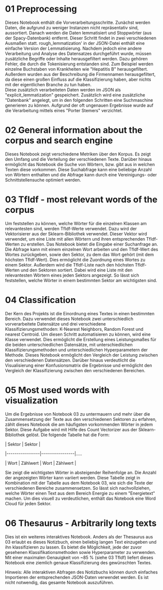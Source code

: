 # 01 Preprocessing

Dieses Notebook enthält die Vorverarbeitungsschritte. Zunächst werden Daten, die aufgrund zu weniger Instanzen nicht repräsentativ sind, aussortiert. 
Danach werden die Daten lemmatisiert und Stoppwörter (aus der Spacy-Datenbank) entfernt. Dieser Schritt findet in zwei verschiedenen Ausmaßen statt.
rough_lemmatization' in der JSON-Datei enthält eine einfache Version der Lemmatisierung. Nachdem jedoch eine andere Verarbeitung und Analyse des Datensatzes durchgeführt wurde, müssen zusätzliche Begriffe oder Inhalte herausgefiltert werden. Dazu gehören Fehler, die durch die Tokenisierung entstanden sind. Zum Beispiel werden einzelne Buchstaben von Krankheiten wie "Hepatitis B" herausgefiltert. Außerdem wurden aus der Beschreibung die Firmennamen herausgefiltert, da diese einen großen Einfluss auf die Klassifizierung haben, aber nichts mit der eigentlichen Branche zu tun haben.  
Diese zusätzlich verarbeiteten Daten werden im JSON als "explicit_lemmatization" gespeichert.
Zusätzlich wird eine zusätzliche "Datenbank" angelegt, um in den folgenden Schritten eine Suchmaschine generieren zu können.
Aufgrund der oft ungenauen Ergebnisse wurde auf die Verarbeitung mittels eines "Porter Stemers" verzichtet.

# 02 General information about the corpus and search engine

Dieses Notebook zeigt verschiedene Metriken über den Korpus. Es zeigt den Umfang und die Verteilung der verschiedenen Texte.
Darüber hinaus ermöglicht das Notebook die Suche von Wörtern, bzw. gibt aus in welchen Texten diese vorkommen. Diese Suchabfrage kann eine beliebige Anzahl von Wörtern enthalten und die Abfrage kann durch eine Vereinigungs- oder Schnittstellensuche optimiert werden.

# 03 TfIdf - most relevant words of the corpus

Um feststellen zu können, welche Wörter für die einzelnen Klassen am relevantesten sind, werden TfIdf-Werte verwendet. Dazu wird der Vektorisierer aus der Sklearn-Bibliothek verwendet. Dieser Vektor wird verwendet, um eine Liste mit allen Wörtern und ihren entsprechenden TfIdf-Werten zu erstellen. 
Das Notebook bietet die Eingabe einer Suchanfrage an. Die Abfrage kann mit einem einzelnen Wort arbeiten und den TfIdf-Wert des Wortes zurückgeben, sowie den Sektor, zu dem das Wort gehört (mit dem höchsten TfIdf-Wert). Dies ermöglicht die Zuordnung eines Wortes zu einem Sektor. 
Außerdem wird die TfIdf-Liste nach den höchsten TfIdf-Werten und den Sektoren sortiert. Dabei wird eine Liste mit den relevantesten Wörtern eines jeden Sektors angezeigt. So lässt sich feststellen, welche Wörter in einem bestimmten Sektor am wichtigsten sind. 

# 04 Classification

Der Kern des Projekts ist die Einordnung eines Textes in einen bestimmten Bereich. Dazu verwendet dieses Notebook zwei unterschiedlich vorverarbeitete Datensätze und drei verschiedene Klassifizierungsmethoden: K-Nearest Neighbors, Random Forest und nearest Centroid.
Um diesen Schritt automatisieren zu können, wird eine Klasse verwendet. Dies ermöglicht die Erstellung eines Leistungsmaßes für die beiden unterschiedlichen Datensätze, mit unterschiedlichen Klassifizierungsmethoden und unterschiedlichen Hyperparametern der Methode. 
Dieses Notebook ermöglicht den Vergleich der Leistung zwischen den verschiedenen Datensätzen. Darüber hinaus verdeutlicht die Visualisierung einer Konfusionsmatrix die Ergebnisse und ermöglicht den Vergleich der Klassifizierung zwischen den verschiedenen Bereichen. 

# 05 Most used words with visualization

Um die Ergebnisse von Notebook 03 zu untermauern und mehr über die Zusammensetzung der Texte aus den verschiedenen Sektoren zu erfahren, zählt dieses Notebook die am häufigsten vorkommenden Wörter in jedem Sektor. 
Diese Aufgabe wird mit Hilfe des Count Vectorizer aus der Sklearn-Bibliothek gelöst. 
Die folgende Tabelle hat die Form:

<p>|      Sektor     |      Sektor     |
<p>|-----------------|-----------------|.....
<p>| Wort | Zählwert | Wort | Zählwert |

Sie zeigt die wichtigsten Wörter in absteigender Reihenfolge an. Die Anzahl der angezeigten Wörter kann variiert werden. Diese Tabelle zeigt in Kombination mit der Tabelle aus dem Notebook 03, wie sich die Texte der verschiedenen Bereiche zusammensetzen. So lässt sich nachvollziehen, welche Wörter einen Text aus dem Bereich Energie zu einem "Energietext" machen. 
Um dies visuell zu verdeutlichen, enthält das Notebook eine Word Cloud für jeden Sektor.

# 06 Thesaurus - Arbitrarily long texts

Dies ist ein weiteres interaktives Notebook. Anders als der Thesaurus aus 03 erlaubt es dieses Notizbuch, einen beliebig langen
Text einzugeben und ihn klassifizieren zu lassen. Es bietet die Möglichkeit, jede der zuvor gesehenen Klassifikationsmethoden sowie Hyperparameter zu verwenden. Mit einer maximalen Genauigkeit von ~85 % (siehe 03 TfIdf) liefert dieses Notebook eine ziemlich genaue Klassifizierung des gewünschten Textes.

Hinweis: Alle interaktiven Abfragen des Notizbuchs können durch einfaches Importieren der entsprechenden JSON-Daten verwendet werden. Es ist nicht notwendig, das gesamte Notebook auszuführen.
